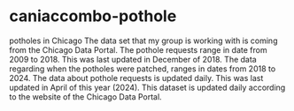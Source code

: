 # caniaccombo-pothole
potholes in Chicago
The data set that my group is working with is coming from the Chicago Data Portal. The pothole requests range in date from 2009 to 2018. This was last updated in December of 2018. The data regarding when the potholes were patched, ranges in dates from 2018 to 2024. The data about pothole requests is updated daily. This was last updated in April of this year (2024). This dataset is updated daily according to the website of the Chicago Data Portal.
